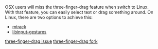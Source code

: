 OSX users will miss the three-finger-drag feature when switch to Linux. With that feature, you can easily select text or drag something around. On Linux, there are two options to achieve this:
* [mtrack](https://github.com/p2rkw/xf86-input-mtrack)
* [libinput-gestures](https://github.com/bulletmark/libinput-gestures)

[three-finger-drag issue](https://github.com/bulletmark/libinput-gestures/issues/10)
[three-finger-drag fork](https://github.com/daveriedstra/libinput-gestures/tree/three-finger-drag)